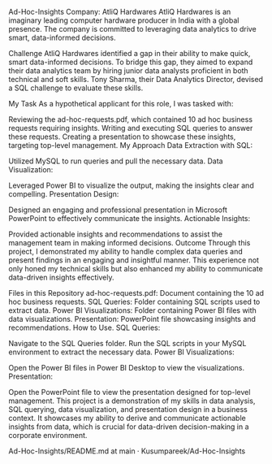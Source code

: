 Ad-Hoc-Insights
Company: AtliQ Hardwares
AtliQ Hardwares is an imaginary leading computer hardware producer in India with a global presence. The company is committed to leveraging data analytics to drive smart, data-informed decisions.

Challenge
AtliQ Hardwares identified a gap in their ability to make quick, smart data-informed decisions. To bridge this gap, they aimed to expand their data analytics team by hiring junior data analysts proficient in both technical and soft skills. Tony Sharma, their Data Analytics Director, devised a SQL challenge to evaluate these skills.

My Task
As a hypothetical applicant for this role, I was tasked with:

Reviewing the ad-hoc-requests.pdf, which contained 10 ad hoc business requests requiring insights.
Writing and executing SQL queries to answer these requests.
Creating a presentation to showcase these insights, targeting top-level management.
My Approach
Data Extraction with SQL:

Utilized MySQL to run queries and pull the necessary data.
Data Visualization:

Leveraged Power BI to visualize the output, making the insights clear and compelling.
Presentation Design:

Designed an engaging and professional presentation in Microsoft PowerPoint to effectively communicate the insights.
Actionable Insights:

Provided actionable insights and recommendations to assist the management team in making informed decisions.
Outcome
Through this project, I demonstrated my ability to handle complex data queries and present findings in an engaging and insightful manner. This experience not only honed my technical skills but also enhanced my ability to communicate data-driven insights effectively.

Files in this Repository
ad-hoc-requests.pdf: Document containing the 10 ad hoc business requests.
SQL Queries: Folder containing SQL scripts used to extract data.
Power BI Visualizations: Folder containing Power BI files with data visualizations.
Presentation: PowerPoint file showcasing insights and recommendations.
How to Use.
SQL Queries:

Navigate to the SQL Queries folder.
Run the SQL scripts in your MySQL environment to extract the necessary data.
Power BI Visualizations:

Open the Power BI files in Power BI Desktop to view the visualizations.
Presentation:

Open the PowerPoint file to view the presentation designed for top-level management.
This project is a demonstration of my skills in data analysis, SQL querying, data visualization, and presentation design in a business context. It showcases my ability to derive and communicate actionable insights from data, which is crucial for data-driven decision-making in a corporate environment.

Ad-Hoc-Insights/README.md at main · Kusumpareek/Ad-Hoc-Insights 
